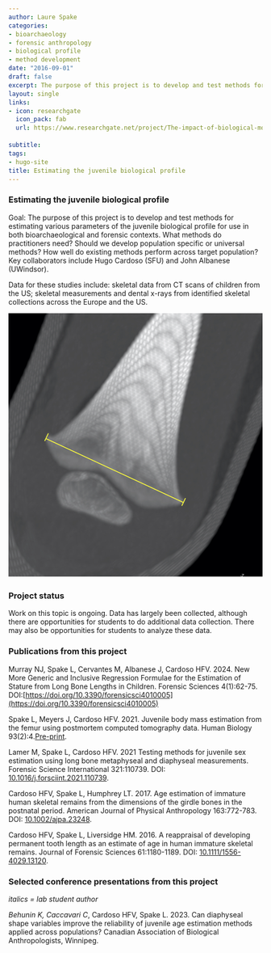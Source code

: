 ```yaml
---
author: Laure Spake
categories:
- bioarchaeology
- forensic anthropology
- biological profile
- method development
date: "2016-09-01"
draft: false
excerpt: The purpose of this project is to develop and test methods for estimating various parameters of the juvenile biological profile for use in both bioarchaeological and forensic contexts
layout: single
links:
- icon: researchgate
  icon_pack: fab
  url: https://www.researchgate.net/project/The-impact-of-biological-mortality-bias-in-growth-on-bioarchaeological-interpretations-of-past-populations

subtitle: 
tags:
- hugo-site
title: Estimating the juvenile biological profile
---
```


### Estimating the juvenile biological profile

Goal: The purpose of this project is to develop and test methods for estimating various parameters of the juvenile biological profile for use in both bioarchaeological and forensic contexts. What methods do practitioners need? Should we develop population specific or universal methods? How well do existing methods perform across target population? Key collaborators include Hugo Cardoso (SFU) and John Albanese (UWindsor).

Data for these studies include: skeletal data from CT scans of children from the US; skeletal measurements and dental x-rays from identified skeletal collections across the Europe and the US. 

![Illustration measurement of the distal femoral metaphysis in a CT scan](featured.jpg)

### Project status

Work on this topic is ongoing. Data has largely been collected, although there are opportunities for students to do additional data collection. There may also be opportunities for students to analyze these data.

### Publications from this project

Murray NJ, Spake L, Cervantes M, Albanese J, Cardoso HFV. 2024. New More Generic and Inclusive Regression Formulae for the Estimation of Stature from Long Bone Lengths in Children. Forensic Sciences 4(1):62-75. DOI:[https://doi.org/10.3390/forensicsci4010005](https://doi.org/10.3390/forensicsci4010005)

Spake L, Meyers J, Cardoso HFV. 2021. Juvenile body mass estimation from the femur using postmortem computed tomography data. Human Biology 93(2):4.[Pre-print](https://digitalcommons.wayne.edu/humbiol_preprints/188).

Lamer M, Spake L, Cardoso HFV. 2021 Testing methods for juvenile sex estimation using long bone metaphyseal and diaphyseal measurements. Forensic Science International 321:110739. DOI: [10.1016/j.forsciint.2021.110739](https://doi.org/10.1016/j.forsciint.2021.110739).

Cardoso HFV, Spake L, Humphrey LT. 2017. Age estimation of immature human skeletal remains from the dimensions of the girdle bones in the postnatal period. American Journal of Physical Anthropology 163:772-783. DOI: [10.1002/ajpa.23248](https://doi.org/10.1002/ajpa.23248).

Cardoso HFV, Spake L, Liversidge HM. 2016. A reappraisal of developing permanent tooth length as an estimate of age in human immature skeletal remains. Journal of Forensic Sciences 61:1180-1189. DOI: [10.1111/1556-4029.13120](https://doi.org/10.1111/1556-4029.13120).

### Selected conference presentations from this project
_italics = lab student author_

*Behunin K, Caccavari C*, Cardoso HFV, Spake L. 2023. Can diaphyseal shape variables improve the reliability of juvenile age estimation methods applied across populations? Canadian Association of Biological Anthropologists, Winnipeg.